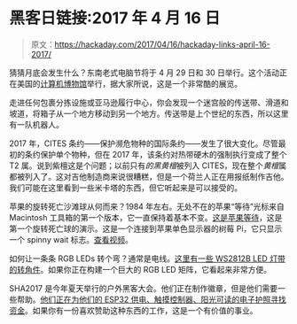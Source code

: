 # 黑客日链接:2017 年 4 月 16 日

> 原文：<https://hackaday.com/2017/04/16/hackaday-links-april-16-2017/>

猜猜月底会发生什么？东南老式电脑节将于 4 月 29 日和 30 日举行。这个活动正在美国的[计算机博物馆](http://www.computermuseumofamerica.com/)举行，据大家所说，这是一个非常酷的展览。

走进任何包裹分拣设施或亚马逊履行中心，你会发现一个迷宫般的传送带、滑道和坡道，将箱子从一个地方移动到另一个地方。传送带是上个世纪的东西，所以这里有一队机器人。

2017 年，CITES 条约——保护濒危物种的国际条约——发生了很大变化。尽管最初的条约保护单个物种，但在 2017 年，该条约对热带硬木的强制执行变成了整个 T2 属。说到紫檀这是个问题；以前只有*的黑黄檀*被列入 CITES，现在整个*黄檀*属都被列入了。这对吉他制造商来说很糟糕，但是一个荷兰人正在用报纸制作吉他。我们可能在这里看到一些米卡塔的东西，但它听起来是可以接受的。

苹果的旋转死亡沙滩球从何而来？1984 年左右。无处不在的苹果“等待”光标来自 Macintosh 工具箱的第一个版本，它一直保持着基本不变。[这是苹果等待](http://rasterweb.net/raster/2017/04/09/apple-wait/)，这是第一个旋转死亡球的演示。这是一个连接到苹果单色显示器的树莓 Pi，它只显示一个 spinny wait 标志。[查看视频](https://www.youtube.com/watch?v=6TaCn06Q-Q8)。

如何让一条条 RGB LEDs 转个弯？通常是电线。[这里有一些 WS2812B LED 灯带的转角件](https://www.kickstarter.com/projects/1866865027/led-corners-for-neopixel-ws2812b-led-strips?ref=project_link)。如果你正在构建一个巨大的 RGB LED 矩阵，它看起来非常方便。

SHA2017 是今年夏天举行的户外黑客大会。他们正在制作徽章，但是他们需要一些帮助。[他们正在为他们的 ESP32 供电、触摸控制器、阳光可读的电子护照寻找资金](https://sha2017.org/blog/call-for-sponsorship-the-sha2017-badge-needs-your-help)。如果你有一份喜欢赞助这种东西的工作，这是一个有价值的事业。